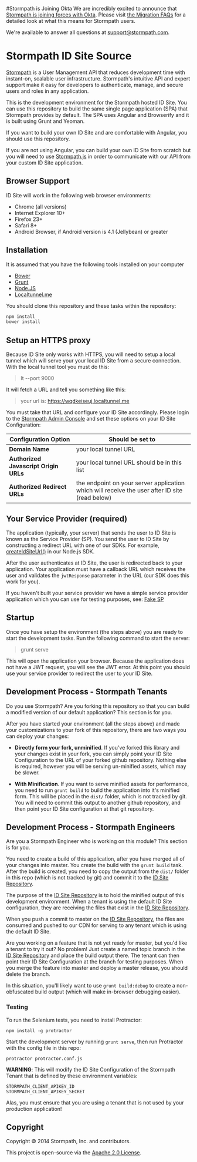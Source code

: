 #Stormpath is Joining Okta
We are incredibly excited to announce that [Stormpath is joining forces with Okta](https://stormpath.com/blog/stormpaths-new-path?utm_source=github&utm_medium=readme&utm-campaign=okta-announcement). Please visit [the Migration FAQs](https://stormpath.com/oktaplusstormpath?utm_source=github&utm_medium=readme&utm-campaign=okta-announcement) for a detailed look at what this means for Stormpath users.

We're available to answer all questions at [support@stormpath.com](mailto:support@stormpath.com).

# Stormpath ID Site Source #

[Stormpath](http://stormpath.com/) is a User Management API that reduces
development time with instant-on, scalable user infrastructure. Stormpath's
intuitive API and expert support make it easy for developers to authenticate,
manage, and secure users and roles in any application.

This is the development environment for the Stormpath hosted ID Site.  You can
use this repository to build the same single page application (SPA) that
Stormpath provides by default.  The SPA uses Angular and Browserify and it is
built using Grunt and Yeoman.

If you want to build your own ID Site and are comfortable with Angular, you should
use this repository.

If you are not using Angular, you can build your own ID Site from scratch
but you will need to use [Stormpath.js][] in order to communicate with our API
from your custom ID Site application.

## Browser Support

ID Site will work in the following web browser environments:

* Chrome (all versions)
* Internet Explorer 10+
* Firefox 23+
* Safari 8+
* Android Browser, if Android version is 4.1 (Jellybean) or greater

## Installation

It is assumed that you have the following tools installed on your computer

* [Bower][]
* [Grunt][]
* [Node.JS][]
* [Localtunnel.me][]

You should clone this repository and these tasks within the repository:

```sh
npm install
bower install
```

## Setup an HTTPS proxy

Because ID Site only works with HTTPS, you will need to setup a local tunnel
which will serve your your local ID Site from a secure connection.  With the
local tunnel tool you must do this:

> lt --port 9000

It will fetch a URL and tell you something like this:

> your url is: https://wqdkeiseuj.localtunnel.me

You must take that URL and configure your ID Site accordingly.  Please login
to the [Stormpath Admin Console][] and set these options on your ID Site
Configuration:

| Configuration Option                   | Should be set to                                                                    |
|----------------------------------------|-------------------------------------------------------------------------------------|
| **Domain Name**                        | your local tunnel URL   |
| **Authorized Javascript Origin URLs**  |  your local tunnel URL should be in this list  |
| **Authorized Redirect URLs**           |  the endpoint on your server application which will receive the user after ID site (read below) |

## Your Service Provider (required)

The application (typically, your server) that sends the user to ID Site is known
as the Service Provider (SP).  You send the user to ID Site by constructing a
redirect URL with one of our SDKs.  For example, [createIdSiteUrl()][] in our
Node.js SDK.

After the user authenticates at ID Site, the user is redirected back to your
application.  Your application must have a callback URL which receives the user
and validates the `jwtResponse` parameter in the URL (our SDK does this work
for you).

If you haven't built your service provider we have a simple service provider
application which you can use for testing purposes, see: [Fake SP][]


## Startup

Once you have setup the environment (the steps above) you are ready to start
the development tasks.  Run the following command to start the server:

> grunt serve

This will open the application your browser.  Because the application does not
have a JWT request, you will see the JWT error.  At this point you should use
your service provider to redirect the user to your ID Site.


## Development Process - Stormpath Tenants

Do you use Stormpath?  Are you forking this repository so that you can build a
modified version of our default application?  This section is for you.

After you have started your environment (all the steps above) and made your
customizations to your fork of this  repository, there are two ways you can
deploy your changes:

* **Directly form your fork, unminified**.  If you've forked this library and your changes
exist in your fork, you can simply point your ID Site Configuration to the URL
of your forked github repository.  Nothing else is required, however you will
be serving un-minified assets, which may be slower.

* **With Minification**.  If you want to serve minified assets for performance,
you need to run `grunt build` to build the application into it's minified form.
This will be placed in the `dist/` folder, which is not tracked by git.  You
will need to commit this output to another github repository, and then point
your ID Site configuration at that git repository.

## Development Process - Stormpath Engineers

Are you a Stormpath Engineer who is working on this module?  This section is
for you.

You need to create a build of this application, after you have merged all of
your changes into master.  You create the build with the `grunt build` task.
After the build is created, you need to copy the output from the `dist/` folder
in this repo (which is not tracked by git) and commit it to the [ID Site Repository][].

The purpose of the [ID Site Repository][] is to hold the minified output of this
development environment.  When a tenant is using the default ID Site configuration,
they are receiving the files that exist in the [ID Site Repository][].

When you push a commit to master on the [ID Site Repository][], the files
are consumed and pushed to our CDN for serving to any tenant which is using the
default ID Site.

Are you working on a feature that is not yet ready for master, but you'd like a
tenant to try it out?  No problem! Just create a named topic branch in the
[ID Site Repository][] and place the build output there.  The tenant can then
point their ID Site Configuration at the branch for testing purposes.  When you
merge the feature into master and deploy a master release, you should delete
the branch.

In this situation, you'll likely want to use `grunt build:debug` to create a
non-obfuscated build output (which will make in-browser debugging easier).


### Testing

To run the Selenium tests, you need to install Protractor:

```
npm install -g protractor
```

Start the development server by running `grunt serve`,
then run Protractor with the config file in this repo:

```
protractor protractor.conf.js
```

**WARNING**: This will modify the ID Site Configuration of the Stormpath Tenant
that is defined by these environment variables:

```
STORMPATH_CLIENT_APIKEY_ID
STORMPATH_CLIENT_APIKEY_SECRET
```
Alas, you must ensure that you are using a tenant that is not used by your
production application!

## Copyright

Copyright &copy; 2014 Stormpath, Inc. and contributors.

This project is open-source via the [Apache 2.0
License](http://www.apache.org/licenses/LICENSE-2.0).

[Bower]: http://bower.io
[createIdSiteUrl()]: https://docs.stormpath.com/nodejs/api/application#createIdSiteUrl
[Fake SP]: https://github.com/robertjd/fakesp
[Grunt]: http://gruntjs.com
[ID Site Repository]: https://github.com/stormpath/idsite
[Localtunnel.me]: http://localtunnel.me/
[Node.JS]: http://nodejs.org
[Stormpath Admin Console]: https://api.stormpath.com
[Stormpath.js]: https://github.com/stormpath/stormpath.js
